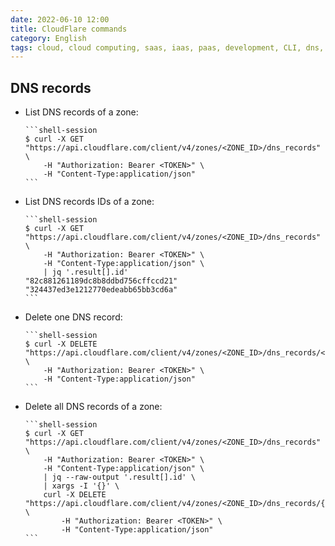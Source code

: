 ```yaml
---
date: 2022-06-10 12:00
title: CloudFlare commands
category: English
tags: cloud, cloud computing, saas, iaas, paas, development, CLI, dns, cloudflare, API
---
```


## DNS records

  * List DNS records of a zone:

        ```shell-session
        $ curl -X GET "https://api.cloudflare.com/client/v4/zones/<ZONE_ID>/dns_records" \
            -H "Authorization: Bearer <TOKEN>" \
            -H "Content-Type:application/json"
        ```

  * List DNS records IDs of a zone:

        ```shell-session
        $ curl -X GET "https://api.cloudflare.com/client/v4/zones/<ZONE_ID>/dns_records" \
            -H "Authorization: Bearer <TOKEN>" \
            -H "Content-Type:application/json" \
            | jq '.result[].id'
        "82c881261189dc8b8ddbd756cffccd21"
        "324437ed3e1212770edeabb65bb3cd6a"
        ```

  * Delete one DNS record:

        ```shell-session
        $ curl -X DELETE "https://api.cloudflare.com/client/v4/zones/<ZONE_ID>/dns_records/<RECORD_ID>" \
            -H "Authorization: Bearer <TOKEN>" \
            -H "Content-Type:application/json"
        ```

  * Delete all DNS records of a zone:

        ```shell-session
        $ curl -X GET "https://api.cloudflare.com/client/v4/zones/<ZONE_ID>/dns_records" \
            -H "Authorization: Bearer <TOKEN>" \
            -H "Content-Type:application/json" \
            | jq --raw-output '.result[].id' \
            | xargs -I '{}' \
            curl -X DELETE "https://api.cloudflare.com/client/v4/zones/<ZONE_ID>/dns_records/{}" \
                -H "Authorization: Bearer <TOKEN>" \
                -H "Content-Type:application/json"
        ```